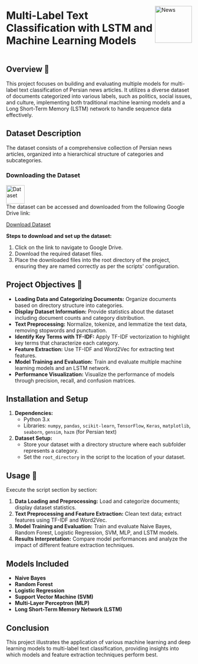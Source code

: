 <div style="display: flex; align-items: center;">
  <h1>Multi-Label Text Classification with LSTM and Machine Learning Models</h1>
  <img src="https://github.com/Mohammad-Rahmanian/Persian-News-Classification/assets/78559411/6560b2f8-76aa-4836-aefe-4d46c74e2bfe" alt="News" width="100">
</div>

## Overview  📌
This project focuses on building and evaluating multiple models for multi-label text classification of Persian news articles. It utilizes a diverse dataset of documents categorized into various labels, such as politics, social issues, and culture, implementing both traditional machine learning models and a Long Short-Term Memory (LSTM) network to handle sequence data effectively.

## Dataset Description
The dataset consists of a comprehensive collection of Persian news articles, organized into a hierarchical structure of categories and subcategories.

### Downloading the Dataset 
<div style="display: flex; align-items: center;">
  <img src="https://github.com/Mohammad-Rahmanian/Persian-News-Classification/assets/78559411/56ef29cb-c84b-4206-bd1f-b104517f89a7" alt="Dataset" width="50">
</div>
The dataset can be accessed and downloaded from the following Google Drive link:

[Download Dataset](https://drive.google.com/drive/u/5/folders/1kA2gcSPwF3jLIgjffY-zeLrlbh0Pih75)


**Steps to download and set up the dataset:**
1. Click on the link to navigate to Google Drive.
2. Download the required dataset files.
3. Place the downloaded files into the root directory of the project, ensuring they are named correctly as per the scripts' configuration.

## Project Objectives 🌟
- **Loading Data and Categorizing Documents:** Organize documents based on directory structure into categories.
- **Display Dataset Information:** Provide statistics about the dataset including document counts and category distribution.
- **Text Preprocessing:** Normalize, tokenize, and lemmatize the text data, removing stopwords and punctuation.
- **Identify Key Terms with TF-IDF:** Apply TF-IDF vectorization to highlight key terms that characterize each category.
- **Feature Extraction:** Use TF-IDF and Word2Vec for extracting text features.
- **Model Training and Evaluation:** Train and evaluate multiple machine learning models and an LSTM network.
- **Performance Visualization:** Visualize the performance of models through precision, recall, and confusion matrices.

## Installation and Setup
1. **Dependencies:**
   - Python 3.x
   - Libraries: `numpy`, `pandas`, `scikit-learn`, `TensorFlow`, `Keras`, `matplotlib`, `seaborn`, `gensim`, `hazm` (for Persian text)
2. **Dataset Setup:**
   - Store your dataset with a directory structure where each subfolder represents a category.
   - Set the `root_directory` in the script to the location of your dataset.

## Usage 📘
Execute the script section by section:
1. **Data Loading and Preprocessing:** Load and categorize documents; display dataset statistics.
2. **Text Preprocessing and Feature Extraction:** Clean text data; extract features using TF-IDF and Word2Vec.
3. **Model Training and Evaluation:** Train and evaluate Naive Bayes, Random Forest, Logistic Regression, SVM, MLP, and LSTM models.
4. **Results Interpretation:** Compare model performances and analyze the impact of different feature extraction techniques.

## Models Included
- **Naive Bayes**
- **Random Forest**
- **Logistic Regression**
- **Support Vector Machine (SVM)**
- **Multi-Layer Perceptron (MLP)**
- **Long Short-Term Memory Network (LSTM)**

## Conclusion
This project illustrates the application of various machine learning and deep learning models to multi-label text classification, providing insights into which models and feature extraction techniques perform best.
